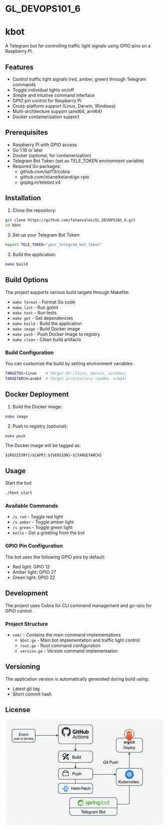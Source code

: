 # GL_DEVOPS101_6
# kbot

A Telegram bot for controlling traffic light signals using GPIO pins on a Raspberry Pi.

## Features

- Control traffic light signals (red, amber, green) through Telegram commands
- Toggle individual lights on/off
- Simple and intuitive command interface
- GPIO pin control for Raspberry Pi
- Cross-platform support (Linux, Darwin, Windows)
- Multi-architecture support (amd64, arm64)
- Docker containerization support

## Prerequisites

- Raspberry Pi with GPIO access
- Go 1.16 or later
- Docker (optional, for containerization)
- Telegram Bot Token (set as TELE_TOKEN environment variable)
- Required Go packages:
    - github.com/spf13/cobra
    - github.com/stianeikeland/go-rpio
    - gopkg.in/telebot.v4

## Installation

1. Clone the repository:
```bash
git clone https://github.com/fataevalex/GL_DEVOPS101_6.git
cd kbot
```

2. Set up your Telegram Bot Token:
```bash
export TELE_TOKEN="your_telegram_bot_token"
```

3. Build the application:
```bash
make build
```

## Build Options

The project supports various build targets through Makefile:

- `make format` - Format Go code
- `make lint` - Run golint
- `make test` - Run tests
- `make get` - Get dependencies
- `make build` - Build the application
- `make image` - Build Docker image
- `make push` - Push Docker image to registry
- `make clean` - Clean build artifacts

### Build Configuration

You can customize the build by setting environment variables:
```bash
TARGETOS=linux    # Target OS (linux, darwin, windows)
TARGETARCH=arm64  # Target architecture (amd64, arm64)
```

## Docker Deployment

1. Build the Docker image:
```bash
make image
```

2. Push to registry (optional):
```bash
make push
```

The Docker image will be tagged as:
```
${REGISTRY}/${APP}:${VERSION}-${TARGETARCH}
```

## Usage

Start the bot:
```bash
./kbot start
```

### Available Commands

- `/s red` - Toggle red light
- `/s amber` - Toggle amber light
- `/s green` - Toggle green light
- `hello` - Get a greeting from the bot

### GPIO Pin Configuration

The bot uses the following GPIO pins by default:
- Red light: GPIO 12
- Amber light: GPIO 27
- Green light: GPIO 22

## Development

The project uses Cobra for CLI command management and go-rpio for GPIO control.

### Project Structure

- `cmd/` - Contains the main command implementations
    - `kbot.go` - Main bot implementation and traffic light control
    - `root.go` - Root command configuration
    - `version.go` - Version command implementation

## Versioning

The application version is automatically generated during build using:
- Latest git tag
- Short commit hash

## License

![CI/CD Flow](assets/cicd-diagram.png)
